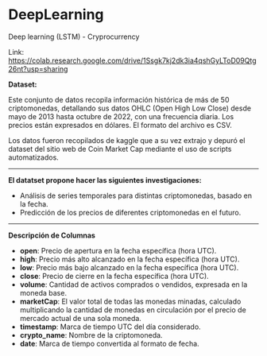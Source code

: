 # DeepLearning
Deep learning (LSTM) - Cryprocurrency

Link: https://colab.research.google.com/drive/1Ssgk7kj2dk3ia4qshGyLToD09Qtg26nt?usp=sharing

**Dataset:**

Este conjunto de datos recopila información histórica de más de 50 criptomonedas, detallando sus datos OHLC (Open High Low Close) desde mayo de 2013 hasta octubre de 2022, con una frecuencia diaria. Los precios están expresados en dólares. El formato del archivo es CSV.

Los datos fueron recopilados de kaggle que a su vez extrajo y depuró el dataset del sitio web de Coin Market Cap mediante el uso de scripts automatizados.

________

**El datatset propone hacer las siguientes investigaciones:**

- Análisis de series temporales para distintas criptomonedas, basado en la fecha.
- Predicción de los precios de diferentes criptomonedas en el futuro.
_________


**Descripción de Columnas**

- **open**: Precio de apertura en la fecha específica (hora UTC).
- **high**: Precio más alto alcanzado en la fecha específica (hora UTC).
- **low**: Precio más bajo alcanzado en la fecha específica (hora UTC).
- **close**: Precio de cierre en la fecha específica (hora UTC).
- **volume**: Cantidad de activos comprados o vendidos, expresada en la moneda base.
- **marketCap**: El valor total de todas las monedas minadas, calculado multiplicando la cantidad de monedas en circulación por el precio de mercado actual de una sola moneda.
- **timestamp**: Marca de tiempo UTC del día considerado.
- **crypto_name**: Nombre de la criptomoneda.
- **date**: Marca de tiempo convertida al formato de fecha.
